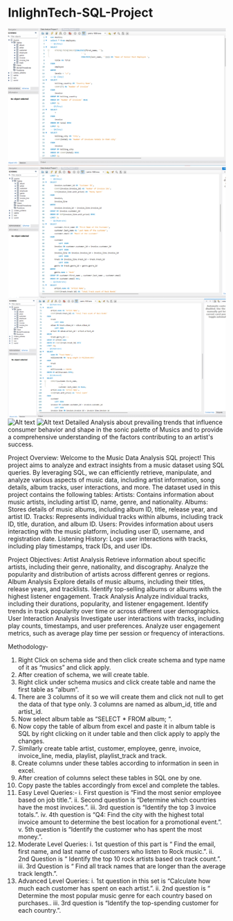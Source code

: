 # InlighnTech-SQL-Project
![Alt text](https://github.com/zehrarsh/InlighnTech-SQL-Project/blob/main/SQL1.png)
![Alt text](https://github.com/zehrarsh/InlighnTech-SQL-Project/blob/main/SQL2.png)
![Alt text](https://github.com/zehrarsh/InlighnTech-SQL-Project/blob/main/SQL3.png)
![Alt text](image_path)
![Alt text](image_path)
Detailed Analysis about prevailing trends that influence consumer behavior and shape in the sonic palette of Musics and to provide a comprehensive understanding of the factors contributing to an artist's success.

Project Overview: Welcome to the Music Data Analysis SQL project! This project aims to analyze and extract insights from a music dataset using SQL queries. By leveraging SQL, we can efficiently retrieve, manipulate, and analyze various aspects of music data, including artist information, song details, album tracks, user interactions, and more. The dataset used in this project contains the following tables: Artists: Contains information about music artists, including artist ID, name, genre, and nationality. Albums: Stores details of music albums, including album ID, title, release year, and artist ID. Tracks: Represents individual tracks within albums, including track ID, title, duration, and album ID. Users: Provides information about users interacting with the music platform, including user ID, username, and registration date. Listening History: Logs user interactions with tracks, including play timestamps, track IDs, and user IDs.

Project Objectives: Artist Analysis Retrieve information about specific artists, including their genre, nationality, and discography. Analyze the popularity and distribution of artists across different genres or regions. Album Analysis Explore details of music albums, including their titles, release years, and tracklists. Identify top-selling albums or albums with the highest listener engagement. Track Analysis Analyze individual tracks, including their durations, popularity, and listener engagement. Identify trends in track popularity over time or across different user demographics. User Interaction Analysis Investigate user interactions with tracks, including play counts, timestamps, and user preferences. Analyze user engagement metrics, such as average play time per session or frequency of interactions.

Methodology-
1. Right Click on schema side and then click create schema and type name of it as “musics” and click apply.
2. After creation of schema, we will create table.
3. Right click under schema musics and click create table and name the first table as “album”.
4. There are 3 columns of it so we will create them and click not null to get the data of that type only. 3 columns are named as album_id, title and artist_id.
5. Now select album table as “SELECT * FROM album; “.
6. Now copy the table of album from excel and paste it in album table is SQL by right clicking on it under table and then click apply to apply the changes.
7. Similarly create table artist, customer, employee, genre, invoice, invoice_line, media, playlist, playlist_track and track.
8. Create columns under these tables according to information in seen in excel.
9. After creation of columns select these tables in SQL one by one.
10. Copy paste the tables accordingly from excel and complete the tables.
11. Easy Level Queries:-
i. First question is “Find the most senior employee based on job title.”.
ii. Second question is “Determine which countries have the most invoices.”.
iii. 3rd question is “Identify the top 3 invoice totals.”.
iv. 4th question is “Q4: Find the city with the highest total invoice amount to determine the best location for a promotional event.”.
v. 5th question is “Identify the customer who has spent the most money.”.
12. Moderate Level Queries:
i. 1st question of this part is “ Find the email, first name, and last name of customers who listen to Rock music.”.
ii. 2nd Question is “ Identify the top 10 rock artists based on track count.”.
iii. 3rd Question is “ Find all track names that are longer than the average track length.”.
13. Advanced Level Queries:
i. 1st question in this set is “Calculate how much each customer has spent on each artist.”.
ii. 2nd question is “ Determine the most popular music genre for each country based on purchases..
iii. 3rd question is “Identify the top-spending customer for each country.”.
